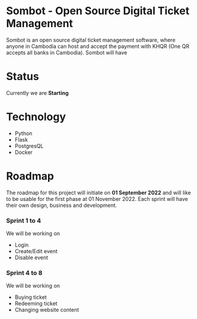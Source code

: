 # Sombot - Open Source Digital Ticket Management

Sombot is an open source digital ticket management software, where anyone in Cambodia can host and accept the payment with KHQR (One QR accepts all banks in Cambodia). Sombot will have

# Status

Currently we are **Starting**

# Technology
- Python
- Flask
- PostgresQL
- Docker

# Roadmap

The roadmap for this project will initiate on **01 September 2022** and will like to be usable for the first phase at 01 November 2022. Each sprint will have their own design, business and development.

### Sprint 1 to 4

We will be working on

- Login
- Create/Edit event
- Disable event

### Sprint 4 to 8

We will be working on

- Buying ticket
- Redeeming ticket
- Changing website content
